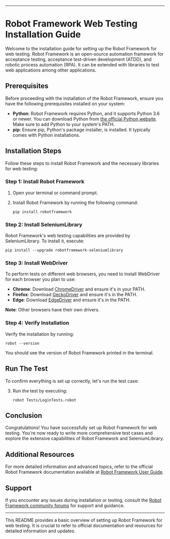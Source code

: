 
---

# Robot Framework Web Testing Installation Guide

Welcome to the installation guide for setting up the Robot Framework for web testing. Robot Framework is an open-source automation framework for acceptance testing, acceptance test-driven development (ATDD), and robotic process automation (RPA). It can be extended with libraries to test web applications among other applications.

## Prerequisites

Before proceeding with the installation of the Robot Framework, ensure you have the following prerequisites installed on your system:

- **Python**: Robot Framework requires Python, and it supports Python 3.6 or newer. You can download Python from [the official Python website](https://www.python.org/downloads/). Make sure to add Python to your system's PATH.
- **pip**: Ensure pip, Python's package installer, is installed. It typically comes with Python installations.

## Installation Steps

Follow these steps to install Robot Framework and the necessary libraries for web testing:

### Step 1: Install Robot Framework

1. Open your terminal or command prompt.
2. Install Robot Framework by running the following command:

   ```
   pip install robotframework
   ```

### Step 2: Install SeleniumLibrary

Robot Framework's web testing capabilities are provided by SeleniumLibrary. To install it, execute:

```
pip install --upgrade robotframework-seleniumlibrary
```

### Step 3: Install WebDriver

To perform tests on different web browsers, you need to install WebDriver for each browser you plan to use:

- **Chrome**: Download [ChromeDriver](https://sites.google.com/a/chromium.org/chromedriver/) and ensure it's in your PATH.
- **Firefox**: Download [GeckoDriver](https://github.com/mozilla/geckodriver/releases) and ensure it's in the PATH.
- **Edge**: Download [EdgeDriver](https://developer.microsoft.com/en-us/microsoft-edge/tools/webdriver/) and ensure it's in the PATH.

**Note**: Other browsers have their own drivers.

### Step 4: Verify Installation

Verify the installation by running:

```
robot --version
```

You should see the version of Robot Framework printed in the terminal.

## Run The Test

To confirm everything is set up correctly, let's run the test case:

3. Run the test by executing:

   ```
   robot Tests/LoginTests.robot
   ```

## Conclusion

Congratulations! You have successfully set up Robot Framework for web testing. You're now ready to write more comprehensive test cases and explore the extensive capabilities of Robot Framework and SeleniumLibrary.

## Additional Resources

For more detailed information and advanced topics, refer to the official Robot Framework documentation available at [Robot Framework User Guide](http://robotframework.org/robotframework/#user-guide).

## Support

If you encounter any issues during installation or testing, consult the [Robot Framework community forums](http://forum.robotframework.org/) for support and guidance.

---

This README provides a basic overview of setting up Robot Framework for web testing. It is crucial to refer to official documentation and resources for detailed information and updates.